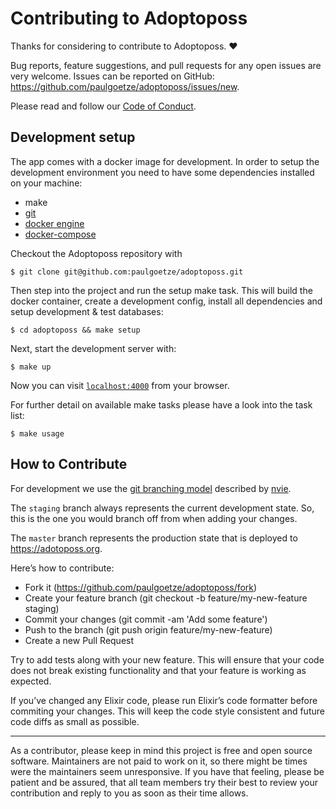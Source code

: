 # Contributing to Adoptoposs

Thanks for considering to contribute to Adoptoposs. ❤

Bug reports, feature suggestions, and pull requests for any open issues are very welcome. Issues can be reported on GitHub: https://github.com/paulgoetze/adoptoposs/issues/new.

Please read and follow our [Code of Conduct](https://github.com/paulgoetze/adoptoposs/blob/master/CODE_OF_CONDUCT.md).

## Development setup

The app comes with a docker image for development. 
In order to setup the development environment you need to have some dependencies installed on your machine:

- make
- [git](https://git-scm.com/downloads)
- [docker engine](https://docs.docker.com/install/)
- [docker-compose](https://docs.docker.com/compose/install/)

Checkout the Adoptoposs repository with

```
$ git clone git@github.com:paulgoetze/adoptoposs.git
```

Then step into the project and run the setup make task. This will build the docker container, create a development config, install all dependencies and setup development & test databases:

```
$ cd adoptoposs && make setup
```

Next, start the development server with:

```
$ make up
```

Now you can visit [`localhost:4000`](http://localhost:4000) from your browser.


For further detail on available make tasks please have a look into the task list:

```
$ make usage
```

## How to Contribute

For development we use the [git branching model](http://nvie.com/posts/a-successful-git-branching-model) described by [nvie](https://github.com/nvie).

The `staging` branch always represents the current development state. 
So, this is the one you would branch off from when adding your changes.

The `master` branch represents the production state that is deployed to https://adotoposs.org.

Here’s how to contribute:

* Fork it (https://github.com/paulgoetze/adoptoposs/fork)
* Create your feature branch (git checkout -b feature/my-new-feature staging)
* Commit your changes (git commit -am 'Add some feature')
* Push to the branch (git push origin feature/my-new-feature)
* Create a new Pull Request

Try to add tests along with your new feature. This will ensure that your code does not break existing functionality and that your feature is working as expected.

If you’ve changed any Elixir code, please run Elixir’s code formatter before commiting your changes. This will keep the code style consistent and future code diffs as small as possible.

---------

As a contributor, please keep in mind this project is free and open source software. Maintainers are not paid to work on it, so there might be times were the maintainers seem unresponsive. If you have that feeling, please be patient and be assured, that all team members try their best to review your contribution and reply to you as soon as their time allows.
